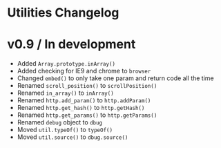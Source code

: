﻿# Utilities Changelog

# v0.9 / In development
- Added `Array.prototype.inArray()`
- Added checking for IE9 and chrome to `browser`
- Changed `embed()` to only take one param and return code all the time
- Renamed `scroll_position()` to `scrollPosition()`
- Renamed `in_array()` to `inArray()`
- Renamed `http.add_param()` to `http.addParam()`
- Renamed `http.get_hash()` to `http.getHash()`
- Renamed `http.get_params()` to `http.getParams()`
- Renamed `debug` object to `dbug`
- Moved `util.typeOf()` to `typeOf()`
- Moved `util.source()` to `dbug.source()`